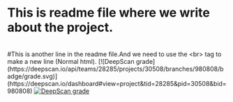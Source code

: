 # This is readme file where we write about the project.
<br>
#This is another line in the readme file.And we need to use the &lt;br> tag to make a new line (Normal html).
[![DeepScan grade](https://deepscan.io/api/teams/28285/projects/30508/branches/980808/badge/grade.svg)](https://deepscan.io/dashboard#view=project&tid=28285&pid=30508&bid=980808)
<a href="https://deepscan.io/dashboard#view=project&tid=28285&pid=30508&bid=980808"><img src="https://deepscan.io/api/teams/28285/projects/30508/branches/980808/badge/grade.svg" alt="DeepScan grade"></a>
